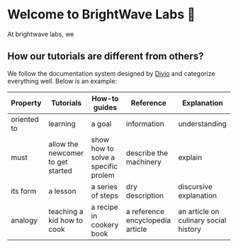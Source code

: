 # Welcome to BrightWave Labs 🧪

At brightwave labs, we 

## How our tutorials are different from others?

We follow the documentation system designed by [Divio](https://documentation.divio.com/introduction/) and categorize everything well. Below is an example:

| **Property** | **Tutorials** | **How-to guides** | **Reference** | **Explanation** |
|------------|----------|----------------|-----------------|----------|
| oriented to  | learning | a goal | information | understanding |
| must         | allow the newcomer to get started         | show how to solve a specific prolem               | describe the machinery                | explain         |
| its form     | a lesson         | a series of steps               | dry description                | discursive explanation         |
| analogy      |  teaching a kid how to cook        | a recipe in cookery book               | a reference encyclopedia article                | an article on culinary social history         |

